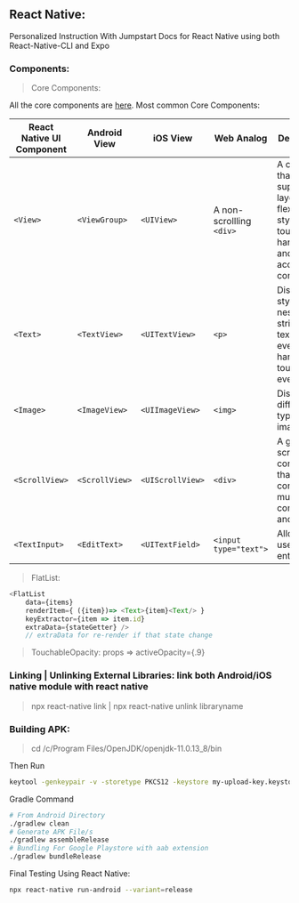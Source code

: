 ## React Native:
Personalized Instruction With Jumpstart Docs for React Native using both React-Native-CLI and Expo

### Components:
> Core Components:

All the core components are [here](https://reactnative.dev/docs/components-and-apis). Most common Core Components:

| React Native UI Component | Android View   | iOS View         | Web Analog               | Description                                                                                           |
| ------------------------- | -------------- | ---------------- | ------------------------ | ----------------------------------------------------------------------------------------------------- |
| `<View>`                  | `<ViewGroup>`  | `<UIView>`       | A non-scrollling `<div>` | A container that supports layout with flexbox, style, some touch handling, and accessibility controls |
| `<Text>`                  | `<TextView>`   | `<UITextView>`   | `<p>`                    | Displays, styles, and nests strings of text and even handles touch events                             |
| `<Image>`                 | `<ImageView>`  | `<UIImageView>`  | `<img>`                  | Displays different types of images                                                                    |
| `<ScrollView>`            | `<ScrollView>` | `<UIScrollView>` | `<div>`                  | A generic scrolling container that can contain multiple components and views                          |
| `<TextInput>`             | `<EditText>`   | `<UITextField>`  | `<input type="text">`    | Allows the user to enter text                                                                         |

> FlatList:
```js
<FlatList
    data={items}
    renderItem={ ({item})=> <Text>{item}<Text/> }
    keyExtractor={item => item.id} 
    extraData={stateGetter} />
    // extraData for re-render if that state change
```

> TouchableOpacity: props => activeOpacity={.9}

### Linking | Unlinking External Libraries: link both Android/iOS native module with react native
> npx react-native link | npx react-native unlink libraryname

### Building APK:
> cd /c/Program Files/OpenJDK/openjdk-11.0.13_8/bin

Then Run
```bash
keytool -genkeypair -v -storetype PKCS12 -keystore my-upload-key.keystore -alias my-key-alias -keyalg RSA -keysize 2048 -validity 10000
```

Gradle Command
```bash
# From Android Directory
./gradlew clean
# Generate APK File/s
./gradlew assembleRelease
# Bundling For Google Playstore with aab extension
./gradlew bundleRelease
```

Final Testing Using React Native:
```bash
npx react-native run-android --variant=release
```